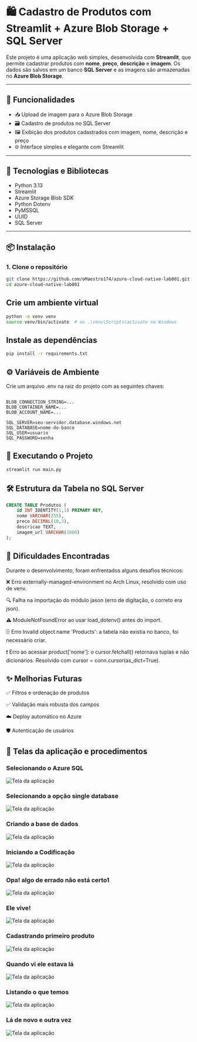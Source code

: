 # 🛍️ Cadastro de Produtos com Streamlit + Azure Blob Storage + SQL Server

Este projeto é uma aplicação web simples, desenvolvida com **Streamlit**, que permite cadastrar produtos com **nome**, **preço**, **descrição** e **imagem**. Os dados são salvos em um banco **SQL Server** e as imagens são armazenadas no **Azure Blob Storage**.

---

## 🚀 Funcionalidades

- 📥 Upload de imagem para o Azure Blob Storage
- 🗃️ Cadastro de produtos no SQL Server
- 🖼️ Exibição dos produtos cadastrados com imagem, nome, descrição e preço
- 🌐 Interface simples e elegante com Streamlit

---

## 🧰 Tecnologias e Bibliotecas

- Python 3.13
- Streamlit
- Azure Storage Blob SDK
- Python Dotenv
- PyMSSQL
- UUID
- SQL Server

---

## 📦 Instalação

### 1. Clone o repositório

```bash
git clone https://github.com/oMaestro174/azure-cloud-native-lab001.git
cd azure-cloud-native-lab001
```
## Crie um ambiente virtual

```bash
python -m venv venv
source venv/bin/activate  # ou .\venv\Scripts\activate no Windows
```
## Instale as dependências

```bash
pip install -r requirements.txt
```
## ⚙️ Variáveis de Ambiente
Crie um arquivo .env na raiz do projeto com as seguintes chaves:

```env

BLOB_CONNECTION_STRING=...
BLOB_CONTAINER_NAME=...
BLOB_ACCOUNT_NAME=...

SQL_SERVER=seu-servidor.database.windows.net
SQL_DATABASE=nome-do-banco
SQL_USER=usuario
SQL_PASSWORD=senha

```

## 🧪 Executando o Projeto
```bash
streamlit run main.py
```

## 🛠️ Estrutura da Tabela no SQL Server
```sql
CREATE TABLE Produtos (
    id INT IDENTITY(1,1) PRIMARY KEY,
    nome VARCHAR(255),
    preco DECIMAL(10,2),
    descricao TEXT,
    imagem_url VARCHAR(1000)
);

```

## 🐞 Dificuldades Encontradas
Durante o desenvolvimento, foram enfrentados alguns desafios técnicos:

❌ Erro externally-managed-environment no Arch Linux, resolvido com uso de venv.

🔍 Falha na importação do módulo jason (erro de digitação, o correto era json).

⚠️ ModuleNotFoundError ao usar load_dotenv() antes do import.

🗄️ Erro Invalid object name 'Products': a tabela não existia no banco, foi necessário criar.

❗ Erro ao acessar product['nome']: o cursor.fetchall() retornava tuplas e não dicionários. Resolvido com cursor = conn.cursor(as_dict=True).


## ✨ Melhorias Futuras

✅ Filtros e ordenação de produtos

✅ Validação mais robusta dos campos

☁️ Deploy automático no Azure

🛡️ Autenticação de usuários



## 📸 Telas da aplicação e procedimentos

### Selecionando o Azure SQL
![Tela da aplicação](assets/imagem_20250412_233428.png)

### Selecionando a opção single database
![Tela da aplicação](assets/imagem_20250412_233502.png)

### Criando a base de dados
![Tela da aplicação](assets/imagem_20250412_233902.png)

### Iniciando a Codificação
![Tela da aplicação](assets/imagem_20250413_015450.png)

### Opa! algo de errado não está certo1
![Tela da aplicação](assets/imagem_20250413_004918.png)

### Ele vive!
![Tela da aplicação](assets/imagem_20250413_004928.png)

### Cadastrando primeiro produto
![Tela da aplicação](assets/imagem_20250413_011839.png)

### Quando vi ele estava lá
![Tela da aplicação](assets/imagem_20250413_011951.png)

### Listando o que temos
![Tela da aplicação](assets/imagem_20250413_012925.png)

### Lá de novo e outra vez
![Tela da aplicação](assets/imagem_20250413_012959.png)


